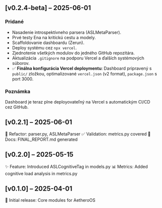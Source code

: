 ## [v0.2.4-beta] – 2025-06-01

### Pridané
- Nasadenie introspektívneho parsera (ASLMetaParser).
- Prvé testy Ena na kritickú cestu a modely.
- Scaffoldovanie dashboardu (Zerun).
- Deploy systému cez `npx vercel`.
- Zjednotenie všetkých modulov do jedného GitHub repozitára.
- Aktualizácia `.gitignore` na podporu Vercel a ďalších systémových súborov.
- ✅ **Finálna konfigurácia Vercel deploymentu**: Dashboard pripravený s `public/` zložkou, optimalizované `vercel.json` (v2 format), `package.json` s port 3000.

### Poznámka
Dashboard je teraz plne deployovateľný na Vercel s automatickým CI/CD cez GitHub.

## [v0.2.1] – 2025-06-01
🔧 Refactor: parser.py, ASLMetaParser
✅ Validation: metrics.py covered
📄 Docs: FINAL_REPORT.md generated

## [v0.2.0] – 2025-05-15
✨ Feature: Introduced ASLCognitiveTag in models.py
📊 Metrics: Added cognitive load analysis in metrics.py

## [v0.1.0] – 2025-04-01
🚀 Initial release: Core modules for AetheroOS
